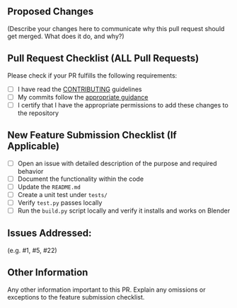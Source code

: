 ## Proposed Changes

(Describe your changes here to communicate why this pull request should get merged. What does it do, and why?)

## Pull Request Checklist (**ALL** Pull Requests)

Please check if your PR fulfills the following requirements:

-   [ ] I have read the [CONTRIBUTING](https://github.com/GraphicArtQuest/Blender-Scripting-Assistant/blob/master/CONTRIBUTING.md) guidelines
-   [ ] My commits follow the [appropriate guidance](https://github.com/GraphicArtQuest/Blender-Scripting-Assistant/blob/master/CONTRIBUTING.md#commits)
-   [ ] I certify that I have the appropriate permissions to add these changes to the repository

## New Feature Submission Checklist (If Applicable)

-   [ ] Open an issue with detailed description of the purpose and required behavior
-   [ ] Document the functionality within the code
-   [ ] Update the `README.md`
-   [ ] Create a unit test under `tests/`
-   [ ] Verify `test.py` passes locally
-   [ ] Run the `build.py` script locally and verify it installs and works on Blender

## Issues Addressed:

(e.g. #1, #5, #22)

## Other Information

Any other information important to this PR. Explain any omissions or exceptions to the feature submission checklist.
